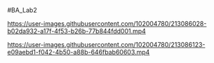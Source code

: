 #BA_Lab2




https://user-images.githubusercontent.com/102004780/213086028-b02da932-a17f-4f53-b26b-77b844fdd001.mp4




https://user-images.githubusercontent.com/102004780/213086123-e09aebd1-f042-4b50-a88b-646fbab60603.mp4



